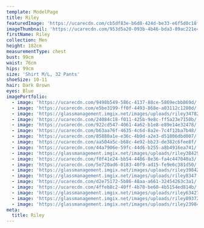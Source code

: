 ```yaml
---
template: ModelPage
title: Riley
featuredImage: 'https://ucarecdn.com/cb5df83e-b6d8-424d-be33-e6f5d0c18ff4/'
imageThumbnail: 'https://ucarecdn.com/953d5a20-093b-4b46-bda3-89ac221e4b86/'
firstName: Riley
collection: Men
height: 182cm
measurementType: chest
bust: 99cm
waist: 76cm
hips: 99cm
size: 'Shirt M/L, 32 Pants'
shoeSize: 10-11
hair: Dark Brown
eyes: Blue
imagePortfolio:
  - image: 'https://ucarecdn.com/9498b549-586c-4137-88ce-5869ecbb869d/'
  - image: 'https://ucarecdn.com/e5be3199-ff0f-4493-868e-a03112c1280d/'
  - image: 'https://glassmanagement.imgix.net/images/uploads/riley347829.jpeg'
  - image: 'https://ucarecdn.com/24084c18-f011-425b-9e8c-ff5a23e7150b/'
  - image: 'https://ucarecdn.com/922cd547-4061-4a62-b1e8-e89e14e32478/'
  - image: 'https://ucarecdn.com/b63aa76f-4635-4c6d-8a2e-7c4f12ba7b48/'
  - image: 'https://ucarecdn.com/85880a1e-e36c-4b9d-a2e3-d51806dbd007/'
  - image: 'https://ucarecdn.com/aa504a5c-b68c-4e92-bb23-de382c6fee8f/'
  - image: 'https://ucarecdn.com/44a7906e-59fc-44d6-b255-a8b4916ea741/'
  - image: 'https://glassmanagement.imgix.net/images/uploads/riley38429.jpeg'
  - image: 'https://ucarecdn.com/f0f41e24-bb54-4486-8e36-fa4c447040a3/'
  - image: 'https://ucarecdn.com/5e720ad6-0183-40f9-ad15-fe9e6c381d50/'
  - image: 'https://glassmanagement.imgix.net/images/uploads/riley39842.jpeg'
  - image: 'https://glassmanagement.imgix.net/images/uploads/riley8347.jpeg'
  - image: 'https://ucarecdn.com/d2e75172-5b86-48aa-a661-32454263c3a1/'
  - image: 'https://ucarecdn.com/4ffeb8c2-40ff-4b70-be60-4b5154ed814b/'
  - image: 'https://glassmanagement.imgix.net/images/uploads/riley634278.jpeg'
  - image: 'https://glassmanagement.imgix.net/images/uploads/riley893724.jpeg'
  - image: 'https://glassmanagement.imgix.net/images/uploads/riley239847.jpeg'
meta:
  title: Riley
---
```


